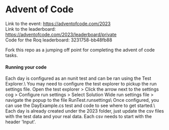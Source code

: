<h1>Advent of Code</h1>

Link to the event: https://adventofcode.com/2023 \
Link to the leaderboard: https://adventofcode.com/2023/leaderboard/private \
Code for the Roq leaderboard: 3231758-bb48fb88

Fork this repo as a jumping off point for completing the advent of code tasks.

<h4>Running your code</h4>
Each day is configured as an nunit test and can be ran using the Test Explorer.\
You may need to configure the test explorer to pickup the run settings file.
Open the test explorer > Click the arrow next to the settings cog > Configure run settings > Select Solution Wide run settings file > navigate the popup to the file RunTest.runsettings\
Once configured, you can use the DayExample.cs test and code to see where to get started.\ Each day is already created under the 2023 folder, just update the csv files with the test data and your real data.
Each csv needs to start with the header 'Input'.
